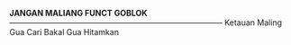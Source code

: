 **JANGAN MALIANG FUNCT GOBLOK**
———————————————————————————
Ketauan Maling Gua Cari Bakal Gua Hitamkan
